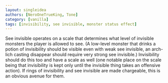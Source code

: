 ```yaml
---
layout: singleidea
authors: [NeroOneTrueKing, Tone]
category: [vanilla]
tags: [invisibility, see invisible, monster status effect]
---
```

See invisible operates on a scale that determines what level of invisible monsters the player is allowed to see. (A low-level monster that drinks a potion of invisibility should be visible even with weak see invisible, an arch-lich casting disappear should require very strong see invisible.) Invisibility should do this too and have a scale as well (one notable place on the scale being that invisibility is kept only until the invisible thing takes an offensive action). If rings of invisibility and see invisible are made chargeable, this is an obvious avenue for them.
